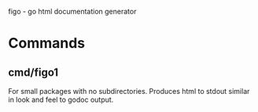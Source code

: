 figo - go html documentation generator

# Commands

## cmd/figo1

For small packages with no subdirectories. Produces html to stdout
similar in look and feel to godoc output.
